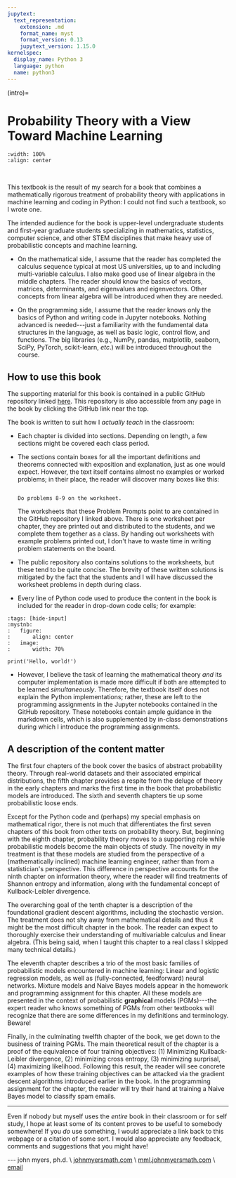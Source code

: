 ```yaml
---
jupytext:
  text_representation:
    extension: .md
    format_name: myst
    format_version: 0.13
    jupytext_version: 1.15.0
kernelspec:
  display_name: Python 3
  language: python
  name: python3
---
```


(intro)=
# Probability Theory with a View Toward Machine Learning

```{image} ./img/wallpaper4.png
:width: 100%
:align: center
```
&nbsp;

This textbook is the result of my search for a book that combines a mathematically rigorous treatment of probability theory with applications in machine learning and coding in Python: I could not find such a textbook, so I wrote one.

The intended audience for the book is upper-level undergraduate students and first-year graduate students specializing in mathematics, statistics, computer science, and other STEM disciplines that make heavy use of probabilistic concepts and machine learning.

* On the mathematical side, I assume that the reader has completed the calculus sequence typical at most US universities, up to and including multi-variable calculus. I also make good use of linear algebra in the middle chapters. The reader should know the basics of vectors, matrices, determinants, and eigenvalues and eigenvectors. Other concepts from linear algebra will be introduced when they are needed.

* On the programming side, I assume that the reader knows only the basics of Python and writing code in Jupyter notebooks. Nothing advanced is needed---just a familiarity with the fundamental data structures in the language, as well as basic logic, control flow, and functions. The big libraries (e.g., NumPy, pandas, matplotlib, seaborn, SciPy, PyTorch, scikit-learn, _etc_.) will be introduced throughout the course.

## How to use this book

The supporting material for this book is contained in a public GitHub repository linked [here](https://github.com/jmyers7/stats-book-materials). This repository is also accessible from any page in the book by clicking the GitHub link near the top.

The book is written to suit how I _actually teach_ in the classroom:

* Each chapter is divided into sections. Depending on length, a few sections might be covered each class period.

* The sections contain boxes for all the important definitions and theorems connected with exposition and explanation, just as one would expect. However, the text itself contains almost no examples or worked problems; in their place, the reader will discover many boxes like this:

    ```{admonition} Problem Prompt

    Do problems 8-9 on the worksheet.
    ```

    The worksheets that these Problem Prompts point to are contained in the GitHub repository I linked above. There is one worksheet per chapter, they are printed out and distributed to the students, and we complete them together as a class. By handing out worksheets with example problems printed out, I don't have to waste time in writing problem statements on the board.
    
* The public repository also contains solutions to the worksheets, but these tend to be quite concise. The brevity of these written solutions is mitigated by the fact that the students and I will have discussed the worksheet problems in depth during class.

* Every line of Python code used to produce the content in the book is included for the reader in drop-down code cells; for example:

```{code-cell} ipython3
:tags: [hide-input]
:mystnb:
:   figure:
:       align: center
:   image:
:       width: 70%

print('Hello, world!')
```

* However, I believe the task of learning the mathematical theory _and_ its computer implementation is made more difficult if both are attempted to be learned _simultaneously_. Therefore, the textbook itself does not explain the Python implementations; rather, these are left to the programming assignments in the Jupyter notebooks contained in the GitHub repository. These notebooks contain ample guidance in the markdown cells, which is also supplemented by in-class demonstrations during which I introduce the programming assignments.

## A description of the content matter

The first four chapters of the book cover the basics of abstract probability theory. Through real-world datasets and their associated empirical distributions, the fifth chapter provides a respite from the deluge of theory in the early chapters and marks the first time in the book that probabilistic models are introduced. The sixth and seventh chapters tie up some probabilistic loose ends.

Except for the Python code and (perhaps) my special emphasis on mathematical rigor, there is not much that differentiates the first seven chapters of this book from other texts on probability theory. But, beginning with the eighth chapter, probability theory moves to a supporting role while probabilistic models become the main objects of study. The novelty in my treatment is that these models are studied from the perspective of a (mathematically inclined) machine learning engineer, rather than from a statistician's perspective. This difference in perspective accounts for the ninth chapter on information theory, where the reader will find treatments of Shannon entropy and information, along with the fundamental concept of Kullback-Leibler divergence.

The overarching goal of the tenth chapter is a description of the foundational gradient descent algorithms, including the stochastic version. The treatment does not shy away from mathematical details and thus it might be the most difficult chapter in the book. The reader can expect to thoroughly exercise their understanding of multivariable calculus and linear algebra. (This being said, when I taught this chapter to a real class I skipped many technical details.)

The eleventh chapter describes a trio of the most basic families of probabilistic models encountered in machine learning: Linear and logistic regression models, as well as (fully-connected, feedforward) neural networks. Mixture models and Naive Bayes models appear in the homework and programming assignment for this chapter. All these models are presented in the context of probabilistic **graphical** models (PGMs)---the expert reader who knows something of PGMs from other textbooks will recognize that there are some differences in my definitions and terminology. Beware!

Finally, in the culminating twelfth chapter of the book, we get down to the business of training PGMs. The main theoretical result of the chapter is a proof of the equivalence of four training objectives: (1) Minimizing Kullback-Leibler divergence, (2) minimizing cross entropy, (3) minimizing surprisal, (4) maximizing likelihood. Following this result, the reader will see concrete examples of how these training objectives can be attacked via the gradient descent algorithms introduced earlier in the book. In the programming assignment for the chapter, the reader will try their hand at training a Naive Bayes model to classify spam emails.

---

Even if nobody but myself uses the _entire_ book in their classroom or for self study, I hope at least some of its content proves to be useful to somebody somewhere! If you _do_ use something, I would appreciate a link back to this webpage or a citation of some sort. I would also appreciate any feedback, comments and suggestions that you might have!

--- john myers, ph.d. \ [johnmyersmath.com](https://www.johnmyersmath.com/) \ [mml.johnmyersmath.com](https://mml.johnmyersmath.com/) \ <a href = "mailto: jmmyers25@gmail.com">email</a>